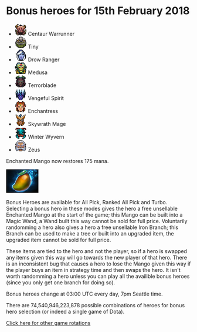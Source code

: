 # Bonus heroes for 15th February 2018

[//]: # (List bonus heroes here, use /images/miniheroes/heroname for picture)

- ![Centaur Warunner](/images/miniheroes/centaur.png) Centaur Warrunner
- ![Tiny](/images/miniheroes/tiny.png) Tiny
- ![Drow Ranger](/images/miniheroes/drow_ranger.png) Drow Ranger
- ![Medusa](/images/miniheroes/medusa.png) Medusa
- ![Terrorblade](/images/miniheroes/terrorblade.png) Terrorblade
- ![Vengeful Spirit](/images/miniheroes/vengefulspirit.png) Vengeful Spirit
- ![Enchantress](/images/miniheroes/enchantress.png) Enchantress
- ![Skywrath Mage](/images/miniheroes/skywrath_mage.png) Skywrath Mage
- ![Winter Wyvern](/images/miniheroes/weaver.png) Winter Wyvern
- ![Zeus](/images/miniheroes/zuus.png) Zeus

Enchanted Mango now restores 175 mana.

![Enchanted Mango image](/images/miniheroes/enchanted_mango.png)

Bonus Heroes are available for All Pick, Ranked All Pick and Turbo. Selecting a bonus hero in these modes gives the hero a free unsellable Enchanted Mango at the start of the game; this Mango can be built into a Magic Wand, a Wand built this way cannot be sold for full price. Voluntarily randomming a hero also gives a hero a free unsellable Iron Branch; this Branch can be used to make a tree or built into an upgraded item, the upgraded item cannot be sold for full price.

These items are tied to the hero and not the player, so if a hero is swapped any items given this way will go towards the new player of that hero. There is an inconsistent bug that causes a hero to lose the Mango given this way if the player buys an item in strategy time and then swaps the hero. It isn't worth randomming a hero unless you can play all the availible bonus heroes (since you only get one branch for doing so).

Bonus heroes change at 03:00 UTC every day, 7pm Seattle time.

There are 74,540,946,223,878 possible combinations of heroes for bonus hero selection (or indeed a single game of Dota).

[Click here for other game rotations](https://tsunamishadow.github.io/bonusheroes/othergames)

